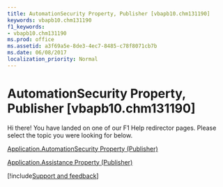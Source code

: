 ```yaml
---
title: AutomationSecurity Property, Publisher [vbapb10.chm131190]
keywords: vbapb10.chm131190
f1_keywords:
- vbapb10.chm131190
ms.prod: office
ms.assetid: a3f69a5e-8de3-4ec7-8485-c78f8071cb7b
ms.date: 06/08/2017
localization_priority: Normal
---
```



# AutomationSecurity Property, Publisher [vbapb10.chm131190]

Hi there! You have landed on one of our F1 Help redirector pages. Please select the topic you were looking for below.

[Application.AutomationSecurity Property (Publisher)](http://msdn.microsoft.com/library/610f6300-0335-4fa1-7574-14afcf0e96e6%28Office.15%29.aspx)

[Application.Assistance Property (Publisher)](http://msdn.microsoft.com/library/2abac248-bec5-876f-9ae5-88a59ce16b59%28Office.15%29.aspx)

[!include[Support and feedback](~/includes/feedback-boilerplate.md)]